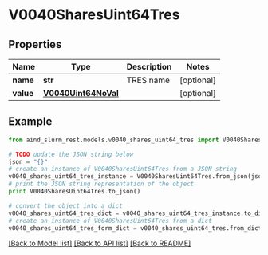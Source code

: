# V0040SharesUint64Tres


## Properties

Name | Type | Description | Notes
------------ | ------------- | ------------- | -------------
**name** | **str** | TRES name | [optional] 
**value** | [**V0040Uint64NoVal**](V0040Uint64NoVal.md) |  | [optional] 

## Example

```python
from aind_slurm_rest.models.v0040_shares_uint64_tres import V0040SharesUint64Tres

# TODO update the JSON string below
json = "{}"
# create an instance of V0040SharesUint64Tres from a JSON string
v0040_shares_uint64_tres_instance = V0040SharesUint64Tres.from_json(json)
# print the JSON string representation of the object
print V0040SharesUint64Tres.to_json()

# convert the object into a dict
v0040_shares_uint64_tres_dict = v0040_shares_uint64_tres_instance.to_dict()
# create an instance of V0040SharesUint64Tres from a dict
v0040_shares_uint64_tres_form_dict = v0040_shares_uint64_tres.from_dict(v0040_shares_uint64_tres_dict)
```
[[Back to Model list]](../README.md#documentation-for-models) [[Back to API list]](../README.md#documentation-for-api-endpoints) [[Back to README]](../README.md)


